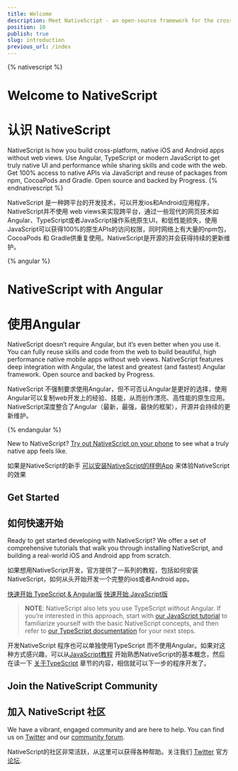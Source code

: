 ```yaml
---
title: Welcome
description: Meet NativeScript - an open-source framework for the cross-platform development of truly native apps.
position: 10
publish: true
slug: introduction
previous_url: /index
---
```


{% nativescript %}
# Welcome to NativeScript
# 认识 NativeScript
NativeScript is how you build cross-platform, native iOS and Android apps without web views. Use Angular, TypeScript or modern JavaScript to get truly native UI and performance while sharing skills and code with the web. Get 100% access to native APIs via JavaScript and reuse of packages from npm, CocoaPods and Gradle. Open source and backed by Progress.
{% endnativescript %}

NativeScript 是一种跨平台的开发技术，可以开发ios和Android应用程序， NativeScript并不使用 web views来实现跨平台，通过一些现代的网页技术如Angular、TypeScript或者JavaScript操作系统原生UI，和低性能损失，使用JavaScript可以获得100%的原生APIs的访问权限，同时网络上有大量的npm包，CocoaPods 和 Gradle供重复使用。NativeScript是开源的并会获得持续的更新维护。

{% angular %}
# NativeScript with Angular
# 使用Angular
NativeScript doesn’t require Angular, but it’s even better when you use it. You can fully reuse skills and code from the web to build beautiful, high performance native mobile apps without web views. NativeScript features deep integration with Angular, the latest and greatest (and fastest) Angular framework. Open source and backed by Progress.

NativeScript 不强制要求使用Angular，但不可否认Angular是更好的选择，使用Angular可以复制web开发上的经验、技能，从而创作漂亮、高性能的原生应用。NativeScript深度整合了Angular（最新，最强，最快的框架），开源并会持续的更新维护。

{% endangular %}

New to NativeScript? [Try out NativeScript on your phone](https://www.nativescript.org/nativescript-example-application?utm_medium=referral&utm_source=documentation&utm_campaign=getting-started) to see what a truly native app feels like.

如果是NativeScript的新手 [可以安装NativeScript的样例App](https://www.nativescript.org/nativescript-example-application?utm_medium=referral&utm_source=documentation&utm_campaign=getting-started) 来体验NativeScript的效果
## Get Started
## 如何快速开始
Ready to get started developing with NativeScript? We offer a set of comprehensive tutorials that walk you through installing NativeScript, and building a real-world iOS and Android app from scratch.

如果想用NativeScript开发，官方提供了一系列的教程，包括如何安装NativeScript，如何从头开始开发一个完整的ios或者Android app。

<div id="start-button-container">
  <a href="http://docs.nativescript.org/angular/tutorial/ng-chapter-0" class="Btn" id="ng-start-button">快速开始 TypeScript & Angular版</a>
  <a href="http://docs.nativescript.org/tutorial/chapter-0" class="Btn" id="js-start-button">快速开始 JavaScript版</a>
</div>

<script>
  // Quick script to randomize the tutorial button order
  var container = document.getElementById("start-button-container");
  var ngButton = document.getElementById("ng-start-button");
  var jsButton = document.getElementById("js-start-button");

  if (Math.floor(Math.random() * 2) == 0) {
    container.insertBefore(jsButton, ngButton);
    ngButton.style.marginTop = "1em";
    ngButton.style.marginBottom = "1em";
  } else {
    jsButton.style.marginTop = "1em";
    jsButton.style.marginBottom = "1em";
  }
</script>

> **NOTE**: NativeScript also lets you use TypeScript _without_ Angular. If you’re interested in this approach, start with [our JavaScript tutorial](http://docs.nativescript.org/tutorial/chapter-0) to familiarize yourself with the basic NativeScript concepts, and then refer to [our TypeScript documentation](https://www.nativescript.org/using-typescript-with-nativescript-when-developing-mobile-apps) for your next steps.

开发NativeScript 程序也可以单独使用TypeScript 而不使用Angular。如果对这种方式感兴趣，可以从[JavaScript教程](http://docs.nativescript.org/tutorial/chapter-0) 开始熟悉NativeScript的基本概念，然后在读一下 [关于TypeScript](https://www.nativescript.org/using-typescript-with-nativescript-when-developing-mobile-apps) 章节的内容，相信就可以下一步的程序开发了。

## Join the NativeScript Community
## 加入 NativeScript 社区

We have a vibrant, engaged community and are here to help. You can find us on [Twitter](https://twitter.com/nativescript) and our [community forum](http://forum.nativescript.org/).

NativeScript的社区非常活跃，从这里可以获得各种帮助。关注我们
[Twitter](https://twitter.com/nativescript) 官方 [论坛](http://forum.nativescript.org/).

